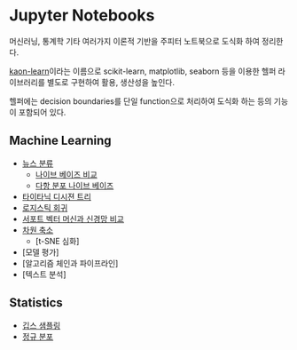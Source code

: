# Jupyter Notebooks
머신러닝, 통계학 기타 여러가지 이론적 기반을 주피터 노트북으로 도식화 하여 정리한다.

[kaon-learn](https://github.com/likejazz/kaon-learn)이라는 이름으로 scikit-learn, matplotlib, seaborn 등을 이용한 헬퍼 라이브러리를 별도로 구현하여 활용, 생산성을 높인다.

헬퍼에는 decision boundaries를 단일 function으로 처리하여 도식화 하는 등의 기능이 포함되어 있다.

## Machine Learning
- [뉴스 분류](https://nbviewer.jupyter.org/github/likejazz/jupyter-notebooks/blob/master/news-classification.ipynb)
    - [나이브 베이즈 비교](https://nbviewer.jupyter.org/github/likejazz/jupyter-notebooks/blob/master/news-classification-nb.ipynb)
    - [다항 분포 나이브 베이즈](https://nbviewer.jupyter.org/github/likejazz/jupyter-notebooks/blob/master/multinomial-naive-bayes.ipynb)
- [타이타닉 디시젼 트리](https://nbviewer.jupyter.org/github/likejazz/jupyter-notebooks/blob/master/titanic.ipynb)
- [로지스틱 회귀](https://nbviewer.jupyter.org/github/likejazz/jupyter-notebooks/blob/master/logistic-regression.ipynb)
- [서포트 벡터 머신과 신경망 비교](https://nbviewer.jupyter.org/github/likejazz/jupyter-notebooks/blob/master/support-vector-machine-explained.ipynb)
- [차원 축소](https://nbviewer.jupyter.org/github/likejazz/jupyter-notebooks/blob/master/dimensionality-reduction.ipynb)
    - [t-SNE 심화]
- [모델 평가]
- [알고리즘 체인과 파이프라인]
- [텍스트 분석]

## Statistics
- [깁스 샘플링](https://nbviewer.jupyter.org/github/likejazz/jupyter-notebooks/blob/master/gibbs-sampling.ipynb)
- [정규 분포](https://nbviewer.jupyter.org/github/likejazz/jupyter-notebooks/blob/master/gaussian-distribution.ipynb)
